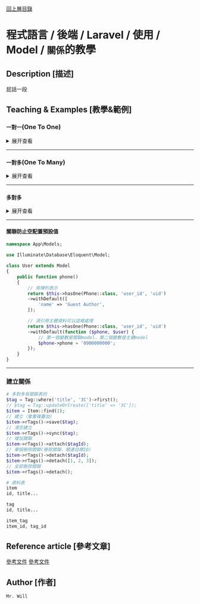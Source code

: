 [回上層目錄](../README.md)

# 程式語言 / 後端 / Laravel / 使用 / Model / `關係`的教學

## **Description [描述]**
屁話一段

## **Teaching & Examples [教學&範例]**

### `一對一`(One To One)
<details>
<summary>展开查看</summary>

```php
# 關係
namespace App\Models;

use Illuminate\Database\Eloquent\Model;

class User extends Model
{
    public function phone()
    {
        // return $this->hasOne(Phone::class);
        // return $this->hasOne(Phone::class, 'user_id');
        return $this->hasOne(Phone::class, 'user_id', 'uid');
    }
}
```

```php
# 反向關係
namespace App\Models;

use Illuminate\Database\Eloquent\Model;

class Phone extends Model
{
    public function user()
    {
        // return $this->belongsTo(User::class);
        // return $this->belongsTo(User::class, 'user_id');
        return $this->belongsTo(User::class, 'user_id', 'uid');
    }
}
```

```php
# 使用
$phone = User::find(1)->phone;

$user = Phone::find(1)->user;
```

#### 解說
| 表 | 主鍵 | 欄位 |
|---|---|---|
| User | uid | name, status |
| Phone | pid | user_id, phone, status |

`return $this->hasOne(Model::class, 'foreign_key', 'local_key');`
| 欄位 | 說明 | 補充 |
|---|---|---|
| Model::class | 關聯Model | 也可寫成'App/Models/Model' |
| foreign_key | 外鍵 | phone.user_id |
| local_key | 主鍵| user.uid |

`return $this->belongsTo(Model::class, 'foreign_key', 'owner_key');`
| 欄位 | 說明 | 補充 |
|---|---|---|
| Model::class | 關聯Model | 也可寫成'App/Models/Model' |
| foreign_key | 外鍵 | phone.user_id，本身表上紀錄的所有者 |
| owner_key | 所有者 | user.uid，父模組的主鍵 |

</details>

---

### `一對多`(One To Many)
<details>
<summary>展开查看</summary>

```php
# 關係
namespace App\Models;

use Illuminate\Database\Eloquent\Model;

class Post extends Model
{
    public function comments()
    {
        // return $this->hasMany(Comment::class);
        // return $this->hasMany(Comment::class, 'post_id');
        return $this->hasMany(Comment::class, 'post_id', 'pid');
    }

    // 最新一筆
    public function latestComments()
    {
        return $this->hasOne(Comment::class, 'post_id', 'pid')->latestOfMany();
    }

    // 最舊一筆
    public function oldestComments()
    {
        return $this->hasOne(Comment::class, 'post_id', 'pid')->oldestOfMany();
    }
}
```

```php
# 反向關係
namespace App\Models;

use Illuminate\Database\Eloquent\Model;

class Comment extends Model
{
    public function post()
    {
        // return $this->belongsTo(Post::class);
        // return $this->belongsTo(User::class, 'post_id');
        return $this->belongsTo(User::class, 'post_id', 'pid');
    }
}
```

```php
# 使用
$comments = Post::find(1)->comments;
foreach ($comments as $comment) {
    //
}

$comment = Post::find(1)->latestComments;
$comment = Post::find(1)->oldestComments;

$comment = Post::find(1)->comments()->where('title', 'foo')->first();
$count = Post::find(1)->comments()->where('title', 'foo')->count();

$comment = Comment::find(1);

$title = $comment->post->title;
```

#### 解說
| 表 | 主鍵 | 欄位 |
|---|---|---|
| Post | pid | title, txt, status |
| Comment | cid | post_id, title, txt, status |

`return $this->hasMany(Model::class, 'foreign_key', 'local_key');`
| 欄位 | 說明 | 補充 |
|---|---|---|
| Model::class | 關聯Model | 也可寫成'App/Models/Model' |
| foreign_key | 外鍵 | comment.post_id |
| local_key | 主鍵| post.pid |

`return $this->belongsTo(Model::class, 'foreign_key', 'owner_key');`
| 欄位 | 說明 | 補充 |
|---|---|---|
| Model::class | 關聯Model | 也可寫成'App/Models/Model' |
| foreign_key | 外鍵 | comment.post_id，本身表上紀錄的所有者 |
| owner_key | 所有者 | post.pid，父模組的主鍵 |

</details>

---

### `多對多`
<details>
<summary>展开查看</summary>

```php
# 關係
namespace App\Models;

use Illuminate\Database\Eloquent\Model;

class User extends Model
{
    public function game()
    {
        // return $this->hasOne(Phone::class);
        // return $this->hasOne(Phone::class, 'user_id');
        return $this->hasOne(Phone::class, 'user_id', 'uid');
    }
}
```

```php
# 反向關係
namespace App\Models;

use Illuminate\Database\Eloquent\Model;

class Game extends Model
{
    public function user()
    {
        // return $this->belongsTo(User::class);
        // return $this->belongsTo(User::class, 'user_id');
        return $this->belongsTo(User::class, 'user_id', 'uid');
    }
}
```

```php
# 使用
$game = User::find(1)->game;

$user = Game::find(1)->user;
```

#### 解說
| 表 | 主鍵 | 欄位 |
|---|---|---|
| User | uid | title, txt, status |
| Game | gid | title, txt, status |
| User_Game | id | user_id, game_id |

</details>

---

#### 關聯防止空配置預設值
```php
namespace App\Models;

use Illuminate\Database\Eloquent\Model;

class User extends Model
{
    public function phone()
    {
        // 用陣列表示
        return $this->hasOne(Phone::class, 'user_id', 'uid')
        ->withDefault([
            'name' => 'Guest Author',
        ]);

        // 須引用主體資料可以這樣處理
        return $this->hasOne(Phone::class, 'user_id', 'uid')
        ->withDefault(function ($phone, $user) {
            // 第一個變數是關聯model，第二個變數是主體model
            $phone->phone = '0900000000';
        });
    }
}
```

---

### 建立關係
```php
# 多對多有關聯表的
$tag = Tag::where('title', '3C')->first();
// $tag = Tag::updateOrCreate(['title' => '3C']);
$item = Item::find(1);
// 建立（會重複疊加）
$item->rTags()->save($tag);
// 清空建立
$item->rTags()->sync($tag);
// 增加關聯
$item->rTags()->attach($tagId);
// 單個刪除關聯(移除關聯，關連目標ID)
$item->rTags()->detach($tagId);
$item->rTags()->detach([1, 2, 3]);
// 全部刪除關聯
$item->rTags()->detach();

# 資料表
item
id, title...

tag
id, title...

item_tag
item_id, tag_id
```

## **Reference article [參考文章]**
[參考文件](https://iter01.com/602798.html)
[參考文件](https://www.heibaiketang.com/forum/show/234.html)

## **Author [作者]**
`Mr. Will`
